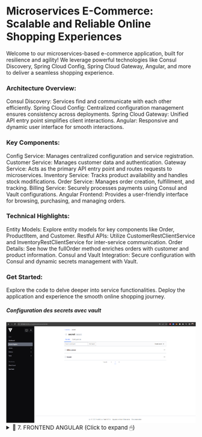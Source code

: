 <h1>Microservices E-Commerce: Scalable and Reliable Online Shopping Experiences</h1>

<p>Welcome to our microservices-based e-commerce application, built for resilience and agility! We leverage powerful technologies like Consul Discovery, Spring Cloud Config, Spring Cloud Gateway, Angular, and more to deliver a seamless shopping experience.</p>

<h3>Architecture Overview: </h3>

<p>Consul Discovery: Services find and communicate with each other efficiently.
Spring Cloud Config: Centralized configuration management ensures consistency across deployments.
Spring Cloud Gateway: Unified API entry point simplifies client interactions.
Angular: Responsive and dynamic user interface for smooth interactions.</p>

<h3>Key Components:</h3>

<p>Config Service: Manages centralized configuration and service registration.
Customer Service: Manages customer data and authentication.
Gateway Service: Acts as the primary API entry point and routes requests to microservices.
Inventory Service: Tracks product availability and handles stock modifications.
Order Service: Manages order creation, fulfillment, and tracking.
Billing Service: Securely processes payments using Consul and Vault configurations.
Angular Frontend: Provides a user-friendly interface for browsing, purchasing, and managing orders.</p>

<h3>Technical Highlights:</h3>

<p>Entity Models: Explore entity models for key components like Order, ProductItem, and Customer.
Restful APIs: Utilize CustomerRestClientService and InventoryRestClientService for inter-service communication.
Order Details: See how the fullOrder method enriches orders with customer and product information.
Consul and Vault Integration: Secure configuration with Consul and dynamic secrets management with Vault.</p>

<h3>Get Started:</h3>

<p>Explore the code to delve deeper into service functionalities.
Deploy the application and experience the smooth online shopping journey.</p>


<h5>Configuration des secrets avec vault</h5>
<img src="captures/secrets.PNG" width="700">
        </details>
        <details>
        <summary style="font-size:15px;cursor:pointer">📌 7. FRONTEND ANGULAR (Click to expand 🖱)</summary>
<h5>Customers list</h5>
<img src="captures/customers.jpg" width="700">
<h5>Products list</h5>
<img src="captures/products.jpg" width="700">
<h5>Orders list</h5>


